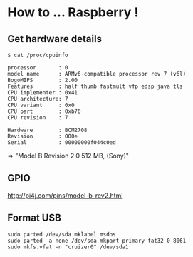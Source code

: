 # How to ... Raspberry !

## Get hardware details

```
$ cat /proc/cpuinfo

processor       : 0
model name      : ARMv6-compatible processor rev 7 (v6l)
BogoMIPS        : 2.00
Features        : half thumb fastmult vfp edsp java tls
CPU implementer : 0x41
CPU architecture: 7
CPU variant     : 0x0
CPU part        : 0xb76
CPU revision    : 7

Hardware        : BCM2708
Revision        : 000e
Serial          : 00000000f044c0ed
```

=> "Model B Revision 2.0 512 MB, (Sony)"

## GPIO

http://pi4j.com/pins/model-b-rev2.html


## Format USB

```
sudo parted /dev/sda mklabel msdos
sudo parted -a none /dev/sda mkpart primary fat32 0 8061
sudo mkfs.vfat -n "cruizer0" /dev/sda1
```
